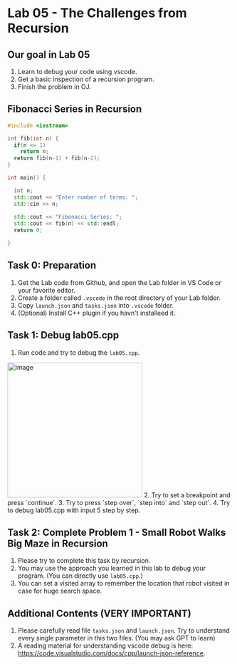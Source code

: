 # Lab 05 - The Challenges from Recursion

## Our goal in Lab 05
1. Learn to debug your code using vscode.
2. Get a basic inspection of a recursion program.
3. Finish the problem in OJ.

## Fibonacci Series in Recursion
```cpp
#include <iostream>

int fib(int n) {
  if(n <= 1)
    return n;
  return fib(n-1) + fib(n-2);
}

int main() {

  int n;
  std::cout << "Enter number of terms: ";
  std::cin >> n;
  
  std::cout << "Fibonacci Series: ";
  std::cout << fib(n) << std::endl;
  return 0;

}

```

## Task 0: Preparation
1. Get the Lab code from Github, and open the Lab folder in VS Code or your favorite editor.
2. Create a folder called `.vscode` in the root directory of your Lab folder.
3. Copy `launch.json` and `tasks.json` into `.vscode` folder.
4. (Optional) Install C++ plugin if you havn't installeed it.

## Task 1: Debug lab05.cpp
1. Run code and try to debug the `lab05.cpp`.
<img width="303" alt="image" src="https://github.com/UFUG2601-CPP-Programming/Lab/assets/35094942/c55ff676-3cda-4ffc-8e4f-c01b3a29d19e">
2. Try to set a breakpoint and press `continue`.
3. Try to press `step over`, `step into` and `step out`.
4. Try to debug lab05.cpp with input 5 step by step.


## Task 2: Complete Problem 1 - Small Robot Walks Big Maze in Recursion
1. Please try to complete this task by recursion.
2. You may use the approach you learned in this lab to debug your program. (You can directly use `lab05.cpp`.)
3. You can set a visited array to remember the location that robot visited in case for huge search space.


## Additional Contents (VERY IMPORTANT)
1. Please carefully read file `tasks.json` and `launch.json`. Try to understand every single parameter in this two files. (You may ask GPT to learn)
2. A reading material for understanding vscode debug is here: https://code.visualstudio.com/docs/cpp/launch-json-reference.
